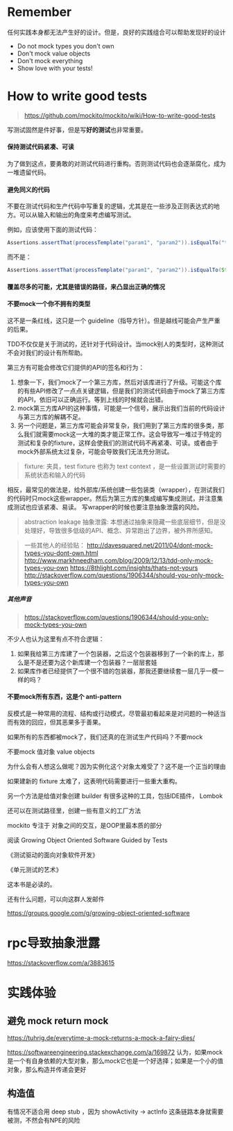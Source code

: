 # Remember

任何实践本身都无法产生好的设计。但是，良好的实践组合可以帮助发现好的设计

+ Do not mock types you don't own
+ Don't mock value objects
+ Don't mock everything
+ Show love with your tests!

# How to write good tests

> https://github.com/mockito/mockito/wiki/How-to-write-good-tests

写测试固然是件好事，但是写**好的测试**也非常重要。

#### 保持测试代码紧凑、可读

为了做到这点，要勇敢的对测试代码进行重构。否则测试代码也会逐渐腐化，成为一堆遗留代码。

#### 避免同义的代码

不要在测试代码和生产代码中写重复的逻辑，尤其是在一些涉及正则表达式的地方。可以从输入和输出的角度来考虑编写测试。

例如，应该使用下面的测试代码：

```java
Assertions.assertThat(processTemplate("param1", "param2")).isEqualTo("this is 'param1', and this is 'param2'"));
```

而不是：

```java
Assertions.assertThat(processTemplate("param1", "param2")).isEqualTo(String.format("this is '%s', and this is '%s'", param1, param2));
```

#### 覆盖尽多的可能，尤其是错误的路径，来凸显出正确的情况

#### 不要mock一个你不拥有的类型

这不是一条红线，这只是一个 guideline（指导方针）。但是越线可能会产生严重的后果。

TDD不仅仅是关于测试的，还针对于代码设计。当mock别人的类型时，这种测试不会对我们的设计有所帮助。

第三方有可能会修改它们提供的API的签名和行为：
1. 想象一下，我们mock了一个第三方库，然后对该库进行了升级。可能这个库的有些API修改了一点点关键逻辑，但是我们的测试代码由于mock了第三方库的API，依旧可以正确运行。等到上线的时候就会出错。
2. mock第三方库API的这种事情，可能是一个信号，展示出我们当前的代码设计与第三方库的解耦不足。
3. 另一个问题是，第三方库可能会非常复杂，我们用到了第三方库的很多类，那么我们就需要mock这一大堆的类才能正常工作。这会导致写一堆过于特定的测试和复杂的fixture，这样会使我们的测试代码不再紧凑、可读。或者由于mock外部系统太过复杂，可能会导致我们无法充分测试。

> fixture: 夹具，test fixture 也称为 text context ，是一些设置测试时需要的系统状态和输入的代码

相反，最常见的做法是，给外部库/系统创建一些包装类（wrapper），在测试我们的代码时只mock这些wrapper。然后为第三方库的集成编写集成测试，并注意集成测试也应该紧凑、易读。
写wrapper的时候也要注意抽象泄露的风险。

> abstraction leakage 抽象泄露: 本想通过抽象来隐藏一些底层细节，但是没处理好，导致很多低级的API、概念、异常跑出了边界，被外界所感知。

> 一些其他人的经验贴：
> http://davesquared.net/2011/04/dont-mock-types-you-dont-own.html
> http://www.markhneedham.com/blog/2009/12/13/tdd-only-mock-types-you-own
> https://8thlight.com/insights/thats-not-yours
> http://stackoverflow.com/questions/1906344/should-you-only-mock-types-you-own

##### 其他声音

> https://stackoverflow.com/questions/1906344/should-you-only-mock-types-you-own

不少人也认为这里有点不符合逻辑：
1. 如果我给第三方库建了一个包装器，之后这个包装器移到了一个新的库上，那么是不是还要为这个新库建一个包装器？一层层套娃
2. 如果库作者已经提供了一个很不错的包装器，那我还要继续套一层几乎一模一样的吗？


#### 不要mock所有东西，这是个 anti-pattern

反模式是一种常用的流程、结构或行动模式，尽管最初看起来是对问题的一种适当而有效的回应，但其恶果多于善果。

如果所有的东西都被mock了，我们还真的在测试生产代码吗？不要mock

不要mock 值对象 value objects

为什么会有人想这么做呢？因为实例化这个对象太难受了？这不是一个正当的理由

如果建新的 fixture 太难了，这表明代码需要进行一些重大重构。

另一个方法是给值对象创建 builder 有很多这种的工具，包括IDE插件， Lombok

还可以在测试路径里，创建一些有意义的工厂方法

mockito 专注于 对象之间的交互，是OOP里最本质的部分

阅读 Growing Object Oriented Software Guided by Tests

《测试驱动的面向对象软件开发》

《单元测试的艺术》

这本书是必读的。

还有什么问题，可以向这群人发邮件

https://groups.google.com/g/growing-object-oriented-software







# rpc导致抽象泄露
https://stackoverflow.com/a/3883615






# 实践体验

## 避免 mock return mock 

https://tuhrig.de/everytime-a-mock-returns-a-mock-a-fairy-dies/

https://softwareengineering.stackexchange.com/a/169872   认为，如果mock是一个有自身依赖的大型对象，那么mock它也是一个好选择；如果是一个小的值对象，那么构造并传递会更好

## 构造值

有情况不适合用 deep stub ，因为 showActivity -> actInfo 这条链路本身就需要被测，不然会有NPE的风险